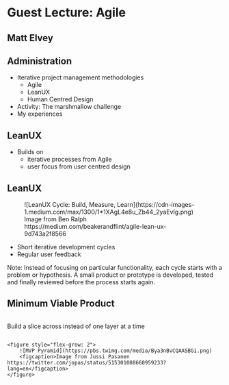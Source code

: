 <!-- .slide: data-background-image="images/title-bg.jpg" class="title" -->
# Guest Lecture: Agile
## Matt Elvey



<!-- .slide: data-background-image="images/bg.jpg" class="admin" -->
## Administration
* Iterative project management methodologies
	* Agile
	* LeanUX
	* Human Centred Design
* Activity: The marshmallow challenge
* My experiences



<!-- .slide: data-background-image="images/bg.jpg" class="lean" -->
## LeanUX
* Builds on
	* iterative processes from Agile
	* user focus from user centred design


<!-- .slide: data-background-image="images/bg.jpg" class="lean" -->
## LeanUX
<div class="flex">
	<figure style="flex-grow: 2">
		![LeanUX Cycle: Build, Measure, Learn](https://cdn-images-1.medium.com/max/1300/1*1XAgL4e8u_Zb44_2yaEvIg.png)
		<figcaption>Image from Ben Ralph https://medium.com/beakerandflint/agile-lean-ux-9d743a2f8566</figcaption>
	</figure>

<ul style="flex-grow: 1">
	<li>Short iterative development cycles</li>
	<li>Regular user feedback</li>
</ul>
</div>

Note:
Instead of focusing on particular functionality, each cycle starts with a problem or hypothesis. A small product or prototype is developed, tested and finally reviewed before the process starts again.


<!-- .slide: data-background-image="images/bg.jpg" class="lean" -->
## Minimum Viable Product

<div class="flex">
	<p style="display: inline-block; flex-grow: 1"> Build a slice across instead of one layer at a time </p>

	<figure style="flex-grow: 2">
		![MVP Pyramid](https://pbs.twimg.com/media/Bya3nBvCQAASBGi.png)
		<figcaption>Image from Jussi Pasanen https://twitter.com/jopas/status/515301088660959233?lang=en</figcaption>
	</figure>

</div>


